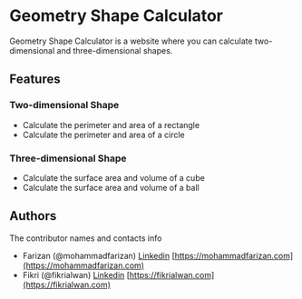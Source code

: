 # Geometry Shape Calculator

Geometry Shape Calculator is a website where you can calculate two-dimensional and three-dimensional shapes.

## Features

### Two-dimensional Shape

- Calculate the perimeter and area of a rectangle
- Calculate the perimeter and area of a circle

### Three-dimensional Shape

- Calculate the surface area and volume of a cube
- Calculate the surface area and volume of a ball

## Authors

The contributor names and contacts info

- Farizan (@mohammadfarizan) [Linkedin](https://www.linkedin.com/in/mohammad-farizan-008350214) [https://mohammadfarizan.com](https://mohammadfarizan.com)
- Fikri (@fikrialwan) [Linkedin](https://www.linkedin.com/in/fikri-alwan/) [https://fikrialwan.com](https://fikrialwan.com)
